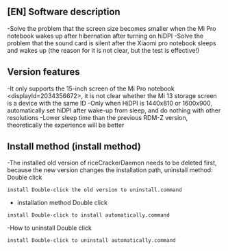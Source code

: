 ## [EN] Software description
-Solve the problem that the screen size becomes smaller when the Mi Pro notebook wakes up after hibernation after turning on hiDPI
-Solve the problem that the sound card is silent after the Xiaomi pro notebook sleeps and wakes up (the reason for it is not clear, but the test is effective!)

## Version features
-It only supports the 15-inch screen of the Mi Pro notebook <displayId=2034356672>, it is not clear whether the Mi 13 storage screen is a device with the same ID
-Only when HiDPI is 1440x810 or 1600x900, automatically set hiDPI after wake-up from sleep, and do nothing with other resolutions
-Lower sleep time than the previous RDM-Z version, theoretically the experience will be better

## Install method (install method)
-The installed old version of riceCrackerDaemon needs to be deleted first, because the new version changes the installation path, uninstall method:
Double click
```
install Double-click the old version to uninstall.command
```

- installation method
Double click
```
install Double-click to install automatically.command
```

-How to uninstall
Double click
```
install Double-click to uninstall automatically.command
```

